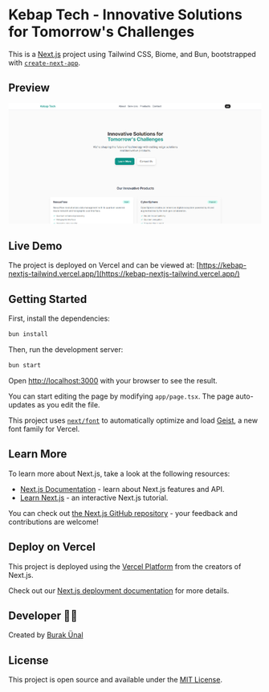 # Kebap Tech - Innovative Solutions for Tomorrow's Challenges

This is a [Next.js](https://nextjs.org) project using Tailwind CSS, Biome, and Bun, bootstrapped with [`create-next-app`](https://nextjs.org/docs/app/api-reference/cli/create-next-app).

## Preview

![Preview](screenshot.png)

## Live Demo

The project is deployed on Vercel and can be viewed at: [https://kebap-nextjs-tailwind.vercel.app/](https://kebap-nextjs-tailwind.vercel.app/)

## Getting Started

First, install the dependencies:

```bash
bun install
```

Then, run the development server:

```bash
bun start
```

Open [http://localhost:3000](http://localhost:3000) with your browser to see the result.

You can start editing the page by modifying `app/page.tsx`. The page auto-updates as you edit the file.

This project uses [`next/font`](https://nextjs.org/docs/app/building-your-application/optimizing/fonts) to automatically optimize and load [Geist](https://vercel.com/font), a new font family for Vercel.

## Learn More

To learn more about Next.js, take a look at the following resources:

- [Next.js Documentation](https://nextjs.org/docs) - learn about Next.js features and API.
- [Learn Next.js](https://nextjs.org/learn) - an interactive Next.js tutorial.

You can check out [the Next.js GitHub repository](https://github.com/vercel/next.js) - your feedback and contributions are welcome!

## Deploy on Vercel

This project is deployed using the [Vercel Platform](https://vercel.com/new?utm_medium=default-template&filter=next.js&utm_source=create-next-app&utm_campaign=create-next-app-readme) from the creators of Next.js.

Check out our [Next.js deployment documentation](https://nextjs.org/docs/app/building-your-application/deploying) for more details.

## Developer 👨‍💻

Created by [Burak Ünal](https://burakunal28.vercel.app/)

## License

This project is open source and available under the [MIT License](LICENSE).
